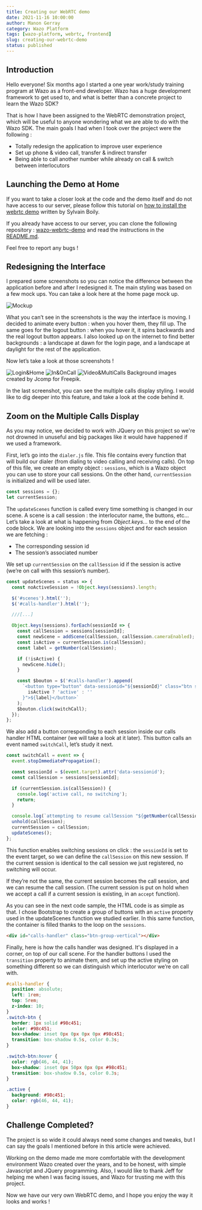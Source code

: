 ```yaml
---
title: Creating our WebRTC demo
date: 2021-11-16 10:00:00
author: Manon Gerray
category: Wazo Platform
tags: [wazo-platform, webrtc, frontend]
slug: creating-our-webrtc-demo
status: published
---
```


## Introduction

Hello everyone! Six months ago I started a one year work/study training program at Wazo as a front-end developer. Wazo has a huge development framework to get used to, and what is better than a concrete project to learn the Wazo SDK?

That is how I have been assigned to the WebRTC demonstration project, which will be useful to anyone wondering what we are able to do with the Wazo SDK. The main goals I had when I took over the project were the following :

- Totally redesign the application to improve user experience
- Set up phone & video call, transfer & indirect transfer
- Being able to call another number while already on call & switch between interlocutors

## Launching the Demo at Home

If you want to take a closer look at the code and the demo itself and do not have access to our server, please follow this tutorial on [how to install the webrtc demo](https://wazo-platform.discourse.group/t/webrtc-client-demo/903) written by Sylvain Boily.

If you already have access to our server, you can clone the following repository : [wazo-webrtc-demo](https://github.com/wazo-platform/wazo-webrtc-demo) and read the instructions in the [README.md](https://github.com/wazo-platform/wazo-webrtc-demo/blob/master/README.md).

Feel free to report any bugs !

## Redesigning the Interface

I prepared some screenshots so you can notice the difference between the application before and after I redesigned it. The main styling was based on a few mock ups. You can take a look here at the home page mock up.

![Mockup](../static/images/blog/webrtc-demo/mockup.png 'Mock up')

What you can’t see in the screenshots is the way the interface is moving. I decided to animate every button : when you hover them, they fill up. The same goes for the logout button : when you hover it, it spins backwards and the real logout button appears. I also looked up on the internet to find better backgrounds : a landscape at dawn for the login page, and a landscape at daylight for the rest of the application.

Now let’s take a look at those screenshots !

![Login&Home](../static/images/blog/webrtc-demo/login-home.png)
![In&OnCall](../static/images/blog/webrtc-demo/incoming-oncall.png)
![Video&MultiCalls](../static/images/blog/webrtc-demo/video-multi.png)
Background images created by Jcomp for Freepik.

In the last screenshot, you can see the multiple calls display styling. I would like to dig deeper into this feature, and take a look at the code behind it.

## Zoom on the Multiple Calls Display

As you may notice, we decided to work with JQuery on this project so we're not drowned in unuseful and big packages like it would have happened if we used a framework.

First, let’s go into the `dialer.js` file. This file contains every function that will build our dialer (from dialing to video calling and receiving calls). On top of this file, we create an empty object : `sessions`, which is a Wazo object you can use to store your call sessions. On the other hand, `currentSession` is initialized and will be used later.

```js
const sessions = {};
let currentSession;
```

The `updateScenes` function is called every time something is changed in our
scene. A scene is a call session : the interlocutor name, the buttons, etc…
Let’s take a look at what is happening from _Object.keys..._ to the end of the code block. We are looking into the `sessions` object and for each session we are fetching :

- The corresponding session id
- The session’s associated number

We set up `currentSession` on the `callSession` id if the session is active (we’re on call with this session’s number).

```js
const updateScenes = status => {
  const noActiveSession = !Object.keys(sessions).length;

  $('#scenes').html('');
  $('#calls-handler').html('');

  ///[...]

  Object.keys(sessions).forEach(sessionId => {
    const callSession = sessions[sessionId];
    const newScene = addScene(callSession, callSession.cameraEnabled);
    const isActive = currentSession.is(callSession);
    const label = getNumber(callSession);

    if (!isActive) {
      newScene.hide();
    }

    const $bouton = $('#calls-handler').append(
      `<button type="button" data-sessionid="${sessionId}" class="btn switch-btn ${
        isActive ? 'active' : ''
      }">${label}</button>`
    );
    $bouton.click(switchCall);
  });
};
```

We also add a button corresponding to each session inside our calls handler HTML container (we will take a look at it later). This button calls an event named `switchCall`, let’s study it next.

```js
const switchCall = event => {
  event.stopImmediatePropagation();

  const sessionId = $(event.target).attr('data-sessionid');
  const callSession = sessions[sessionId];

  if (currentSession.is(callSession)) {
    console.log('active call, no switching');
    return;
  }

  console.log(`attempting to resume callSession "${getNumber(callSession)}"`);
  unhold(callSession);
  currentSession = callSession;
  updateScenes();
};
```

This function enables switching sessions on click : the `sessionId` is set to the event target, so we can define the `callSession` on this new session. If the current session is identical to the call session we just registered, no switching will occur.

If they’re not the same, the current session becomes the call session, and we can resume the call session. (The current session is put on hold when we accept a call if a current session is existing, in an `accept` function).

As you can see in the next code sample, the HTML code is as simple as that. I chose Bootstrap to create a group of buttons with an `active` property used in the updateScenes function we studied earlier. In this same function, the container is filled thanks to the loop on the `sessions`.

```html
<div id="calls-handler" class="btn-group-vertical"></div>
```

Finally, here is how the calls handler was designed. It's displayed in a corner, on top of our call scene. For the handler buttons I used the `transition` property to animate them, and set up the active styling on something different so we can distinguish which interlocutor we’re on call with.

```css
#calls-handler {
  position: absolute;
  left: 1rem;
  top: 5rem;
  z-index: 10;
}
.switch-btn {
  border: 1px solid #98c451;
  color: #98c451;
  box-shadow: inset 0px 0px 0px 0px #98c451;
  transition: box-shadow 0.5s, color 0.3s;
}

.switch-btn:hover {
  color: rgb(46, 44, 41);
  box-shadow: inset 0px 50px 0px 0px #98c451;
  transition: box-shadow 0.5s, color 0.3s;
}

.active {
  background: #98c451;
  color: rgb(46, 44, 41);
}
```

## Challenge Completed?

The project is so wide it could always need some changes and tweaks, but I can say the goals I mentioned before in this article were achieved.

Working on the demo made me more comfortable with the development environment Wazo created over the years, and to be honest, with simple Javascript and JQuery programming.
Also, I would like to thank Jeff for helping me when I was facing issues, and Wazo for trusting me with this project.

Now we have our very own WebRTC demo, and I hope you enjoy the way it looks and works !
